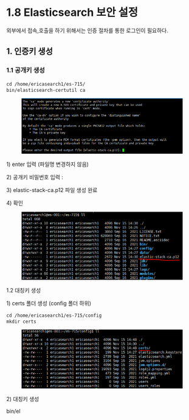 # 1.8 Elasticsearch 보안 설정

외부에서 접속,호출을  하기 위해서는 인증 절차를 통한 로그인이 필요하다.

## 1. 인증키 생성

### 1.1 공개키 생성

```
cd /home/ericasearch1/es-715/
bin/elasticsearch-certutil ca
```

<figure><img src="../.gitbook/assets/Image.png" alt=""><figcaption></figcaption></figure>

1\) enter 입력 (파일명 변경하지 않음)

2\) 공개키 비밀번호 입력 :&#x20;

3\) elastic-stack-ca.p12 파일 생성 완료

4\) 확인

<figure><img src="../.gitbook/assets/image (1).png" alt=""><figcaption></figcaption></figure>

1.2 대칭키 생성

1\) certs 폴더 생성 (config 폴더 하위)

```
cd /home/ericasearch1/es-715/config
mkdir certs
```

<figure><img src="../.gitbook/assets/image.png" alt=""><figcaption></figcaption></figure>

2\) 대칭키 생성&#x20;

bin/el

